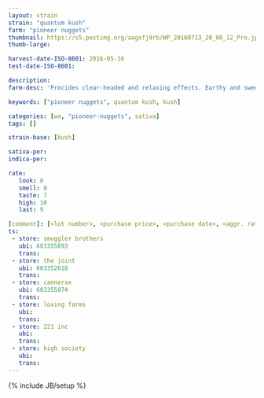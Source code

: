 ```yaml
---
layout: strain
strain: "quantum kush"
farm: "pioneer nuggets"
thumbnail: https://s5.postimg.org/aagxfj9rb/WP_20160713_20_00_12_Pro.jpg
thumb-large: 

harvest-date-ISO-8601: 2016-05-16
test-date-ISO-8601: 

description: 
farm-desc: 'Procides clear-headed and relaxing effects. Earthy and sweet tones that will melt your face.'

keywords: ["pioneer nuggets", quantum kush, kush]

categories: [wa, "pioneer-nuggets", sativa]
tags: []

strain-base: [kush]

sativa-per: 
indica-per: 

rate:
   look: 8
   smell: 8
   taste: 7
   high: 10
   last: 9

[comment]: [<lot number>, <purchase price>, <purchase date>, <aggr. rating (of 5)>]
ts: 
 - store: smuggler brothers
   ubi: 603355893
   trans: 
 - store: the joint
   ubi: 603352618
   trans: 
 - store: cannerax
   ubi: 603355874
   trans: 
 - store: loving farms
   ubi: 
   trans: 
 - store: 221 inc
   ubi: 
   trans: 
 - store: high society
   ubi: 
   trans: 
---
```

{% include JB/setup %}
